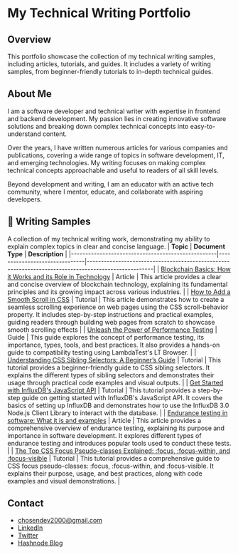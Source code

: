 # My Technical Writing Portfolio
## Overview
This portfolio showcase the collection of my technical writing samples, including articles, tutorials, and guides. It includes a variety of writing samples, from beginner-friendly tutorials to in-depth technical guides.

## About Me
I am a software developer and technical writer with expertise in frontend and backend development. My passion lies in creating innovative software solutions and breaking down complex technical concepts into easy-to-understand content.

Over the years, I have written numerous articles for various companies and publications, covering a wide range of topics in software development, IT, and emerging technologies. My writing focuses on making complex technical concepts approachable and useful to readers of all skill levels.

Beyond development and writing, I am an educator with an active tech community, where I mentor, educate, and collaborate with aspiring developers.

## 📄 Writing Samples
A collection of my technical writing work, demonstrating my ability to explain complex topics in clear and concise language.
| **Topic**                                         |       **Document Type**       | **Description**                                                                                     |
|---------------------------------------------------|-------------------------------|-----------------------------------------------------------------------------------------------------|
| [Blockchain Basics: How it Works and its Role in Technology]([YOUR_ARTICLE_LINK_HERE](https://medium.com/@chosendev2000/blockchain-basics-how-it-works-and-its-role-in-technology-684a8d3ee3ec)) | Article | This article provides a clear and concise overview of blockchain technology, explaining its fundamental principles and its growing impact across various industries. |
|  [How to Add a Smooth Scroll in CSS](https://www.lambdatest.com/blog/smooth-scroll-in-css/)  |  Tutorial  |  This article demonstrates how to create a seamless scrolling experience on web pages using the CSS scroll-behavior property. It includes step-by-step instructions and practical examples, guiding readers through building web pages from scratch to showcase smooth scrolling effects  |
|  [Unleash the Power of Performance Testing](https://blog.openreplay.com/performance-testing-tips/)  |  Guide  |  This guide explores the concept of performance testing, its importance, types, tools, and best practices. It also provides a hands-on guide to compatibility testing using LambdaTest's LT Browser.  |
|  [Understanding CSS Sibling Selectors: A Beginner’s Guide](https://www.lambdatest.com/blog/css-sibling-selectors/)  |  Tutorial  |  This tutorial provides a beginner-friendly guide to CSS sibling selectors. It explains the different types of sibling selectors and demonstrates their usage through practical code examples and visual outputs.  |
|  [Get Started with InfluxDB's JavaScript API](https://www.influxdata.com/blog/using-influxdb-javascript-api/)  |  Tutorial  |  This tutorial provides a step-by-step guide on getting started with InfluxDB's JavaScript API. It covers the basics of setting up InfluxDB and demonstrates how to use the InfluxDB 3.0 Node.js Client Library to interact with the database.  |
|  [Endurance testing in software: What it is and examples](https://www.tricentis.com/learn/endurance-testing-what-it-is-and-examples)  |  Article  |  This article provides a comprehensive overview of endurance testing, explaining its purpose and importance in software development. It explores different types of endurance testing and introduces popular tools used to conduct these tests.  |
|  [The Top CSS Focus Pseudo-classes Explained: :focus, :focus-within, and :focus-visible](https://blog.openreplay.com/a-guide-to-focus--focus-within-and-focus-visible/)  |  Tutorial  |  This tutorial provides a comprehensive guide to CSS focus pseudo-classes: :focus, :focus-within, and :focus-visible. It explains their purpose, usage, and best practices, along with code examples and visual demonstrations.  |

## Contact
- chosendev2000@gmail.com
- [LinkedIn](https://www.linkedin.com/in/chosenvincent1/)
- [Twitter](https://x.com/ChosenVincent1)
- [Hashnode Blog](https://chosenblog.hashnode.dev/)
